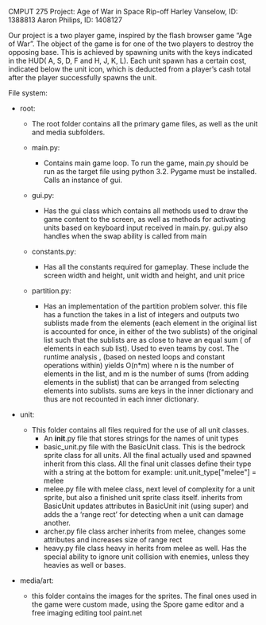 CMPUT 275 Project:
Age of War in Space Rip-off
Harley Vanselow, ID: 1388813
Aaron Philips, ID: 1408127


Our project is a two player game, inspired by the flash browser game “Age of War”. The object of the game is for one of the two players to destroy the opposing base. This is achieved by spawning units with the keys indicated in the HUD( A, S, D, F and H, J, K, L). Each unit spawn has a certain cost, indicated below the unit icon, which is deducted from a player’s cash total after the player successfully spawns the unit. 


File system:
* root:
   * The root folder contains all the primary game files, as well as the unit and media subfolders.
   * main.py:
      * Contains main game loop. To run the game, main.py should be run as the target file using python 3.2. Pygame must be installed. Calls an instance of gui.
   * gui.py:
      *  Has the gui class which contains all methods used to draw the game content to the screen, as well as methods for activating units based on keyboard input received in main.py. gui.py also handles when the swap ability is called from main
                
   * constants.py:
      * Has all the constants required for gameplay. These include the screen width and height, unit width and height, and unit price


   * partition.py:
      * Has an implementation of the partition problem solver. this file has a function the takes in a list of integers and outputs two sublists made from the elements (each element in the original list is accounted for once, in either of the two sublists) of the original list such that the sublists are as close to have an equal sum ( of elements in each sub list). Used to even teams by cost. The runtime analysis , (based on nested loops and constant operations within) yields O(n*m) where n is the number of elements in the list, and m is the number of sums (from adding elements in the sublist) that can be arranged from selecting elements into sublists. sums are keys in the inner dictionary and thus are not recounted in each inner dictionary.




* unit:
   * This folder contains all files required for the use of all unit classes.
      * An __init__.py file that stores strings for the names of unit types
      * basic_unit.py file with the BasicUnit class. This is the bedrock sprite class for all units. All the final actually used and spawned inherit from this class. All the final unit classes define their type with a string at the bottom for example: unit.unit_type["melee"] = melee
      * melee.py file with melee class, next level of complexity for a unit sprite, but also a finished unit sprite class itself. inherits from BasicUnit updates attributes in BasicUnit init (using super) and adds the a ‘range rect’ for detecting when a unit can damage another. 
      * archer.py file class archer inherits from melee, changes some attributes and increases size of range rect
      * heavy.py file class heavy in herits from melee as well. Has the special ability to ignore unit collision with enemies, unless they heavies as well or bases.
* media/art:
   * this folder contains the images for the sprites. The final ones used in the game were custom made, using the Spore game editor and a free imaging editing tool paint.net